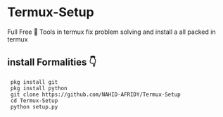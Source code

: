 # Termux-Setup
Full Free 🖤 Tools in termux fix problem solving and install a all packed in termux

## install Formalities 👇

     pkg install git
     pkg install python
     git clone https://github.com/NAHID-AFRIDY/Termux-Setup
     cd Termux-Setup
     python setup.py
